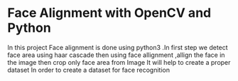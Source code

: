 # Face Alignment with OpenCV and Python
In this project Face alignment is done using python3 .In first step we detect face area using haar cascade then using face allignment ,allign the face in the image then crop only face area from Image
It will help to create a proper dataset In order to create a dataset for face recognition
